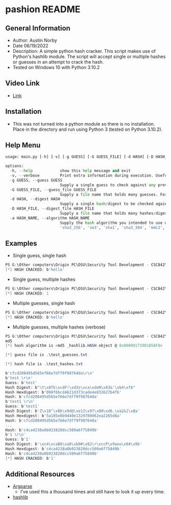 # pashion README
## General Information
- Author: Austin Norby
- Date 06/19/2022
- Description: A simple python hash cracker. This script makes use of Python's hashlib module. The script will accept single or multiple hashes or guesses in an attempt to crack the hash.
- Tested on Windows 10 with Python 3.10.2

## Video Link
- [Link]()

## Installation
- This was not turned into a python module so there is no installation. Place in the directory and run using Python 3 (tested on Python 3.10.2).

## Help Menu
```python
usage: main.py [-h] [-v] [-g GUESS] [-G GUESS_FILE] [-d HASH] [-D HASH_FILE] [-a HASH_NAME]

options:
  -h, --help            show this help message and exit
  -v, --verbose         Print extra information during execution. Useful for debugging.
  -g GUESS, --guess GUESS
                        Supply a single guess to check against any provided hash(es).
  -G GUESS_FILE, --guess_file GUESS_FILE
                        Supply a file name that holds many guesses. Format: single guess per line.
  -d HASH, --digest HASH
                        Supply a single hash/digest to be checked against guess(es). Format: hexadecimal or binary.
  -D HASH_FILE, --digest_file HASH_FILE
                        Supply a file name that holds many hashes/digests. Format: single hash/digest per line.
  -a HASH_NAME, --algorithm HASH_NAME
                        Supply the hash algorithm you intended to use during execution. Algorithms available: {'sha384', 'sha256', 'sha3_512', 'shake_128', 'md4', 'sha512_224', 'sha512_256', 'sha224',        
                        'sha3_256', 'sm3', 'sha1', 'sha3_384', 'mdc2', 'sha512', 'ripemd160', 'shake_256', 'md5', 'whirlpool', 'md5-sha1', 'blake2b', 'sha3_224', 'blake2s'}
```

## Examples
- Single guess, single hash
```powershell
PS G:\Other computers\Origin PC\DSU\Security Tool Development - CSC842\pashion\pashion> py -3 .\main.py -g hello -d 5d41402abc4b2a76b9719d911017c592 -a md5
[*] HASH CRACKED: b'hello'
```

- Single guess, multiple hashes
```powershell
PS G:\Other computers\Origin PC\DSU\Security Tool Development - CSC842\pashion\pashion> py -3 .\main.py -g 1 -D .\test_hashes.txt -a md5
[*] HASH CRACKED: 1
```

- Multiple guesses, single hash
```powershell
PS G:\Other computers\Origin PC\DSU\Security Tool Development - CSC842\pashion\pashion> py -3 .\main.py -G .\test_guesses.txt -d 5d41402abc4b2a76b9719d911017c592 -a md5
[*] HASH CRACKED: b'hello'
```

- Multiple guesses, multiple hashes (verbose)
```powershell
PS G:\Other computers\Origin PC\DSU\Security Tool Development - CSC842\pashion\pashion> py -3 .\main.py -G .\test_guesses.txt -D .\test_hashes.txt -a md5 -v
md5
[*] hash algorithm is <md5 _hashlib.HASH object @ 0x000001719D105AF0>

[*] guess file is .\test_guesses.txt

[*] hash file is .\test_hashes.txt

b'cfcd208495d565ef66e7dff9f98764da\r\n'
b'test \r\n'
Guess: b'test'
Hash Digest: b"\t\x8fk\xcdF!\xd3s\xca\xdeN\x83&'\xb4\xf6"
Hash Hexdigest: b'098f6bcd4621d373cade4e832627b4f6'
Hash: b'cfcd208495d565ef66e7dff9f98764da'
b'test1 \r\n'
Guess: b'test1'
Hash Digest: b'Z\x10^\x8b\x9d@\xe12\x97\x80\xd6.\xa2&]\x8a'
Hash Hexdigest: b'5a105e8b9d40e1329780d62ea2265d8a'
Hash: b'cfcd208495d565ef66e7dff9f98764da'
...
Hash: b'c4ca4238a0b923820dcc509a6f75849b'
b'1 \r\n'
Guess: b'1'
Hash Digest: b'\xc4\xcaB8\xa0\xb9#\x82\r\xccP\x9aou\x84\x9b'
Hash Hexdigest: b'c4ca4238a0b923820dcc509a6f75849b'
Hash: b'c4ca4238a0b923820dcc509a6f75849b'
[*] HASH CRACKED: b'1'
```

## Additional Resources
- [Argparse](https://docs.python.org/3/library/argparse.html)
  - I've used this a thousand times and still have to look it up every time.
- [hashlib](https://docs.python.org/3/library/hashlib.html)
